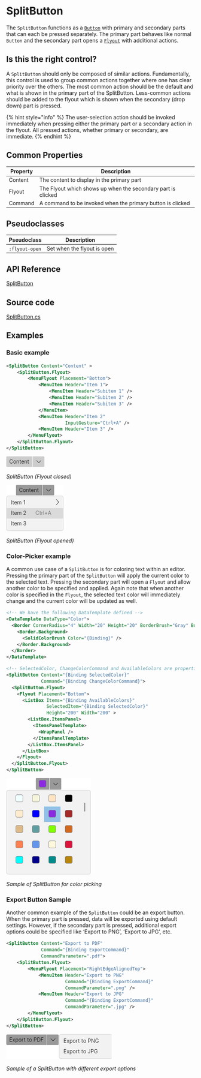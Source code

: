 # SplitButton

The `SplitButton` functions as a [`Button`](https://docs.avaloniaui.net/docs/controls/button) with primary and secondary parts that can each be pressed separately. The primary part behaves like normal `Button` and the secondary part opens a [`Flyout`](https://docs.avaloniaui.net/docs/controls/flyouts) with additional actions.


## Is this the right control? 

A `SplitButton` should only be composed of similar actions. Fundamentally, this control is used to group common actions together where one has clear priority over the others. The most common action should be the default and what is shown in the primary part of the SplitButton. Less-common actions should be added to the flyout which is shown when the secondary (drop down) part is pressed.

{% hint style="info" %} 
The user-selection action should be invoked immediately when pressing either the primary part or a secondary action in the flyout. All pressed actions, whether primary or secondary, are immediate.
{% endhint %}

## Common Properties

| Property | Description                                                    |
|----------|----------------------------------------------------------------|
| Content  | The content to display in the primary part                     |
| Flyout   | The Flyout which shows up when the secondary part is clicked   |
| Command  | A command to be invoked when the primary button is clicked     |

## Pseudoclasses

| Pseudoclass | Description                      |
| ----------- | -------------------------------- |
| `:flyout-open`  | Set when the flyout is open |

## API Reference

[SplitButton](http://reference.avaloniaui.net/api/Avalonia.Controls/SplitButton/)

## Source code

[SplitButton.cs](https://github.com/AvaloniaUI/Avalonia/blob/master/src/Avalonia.Controls/SplitButton/SplitButton.cs)

## Examples

### Basic example

```xml
<SplitButton Content="Content" >
    <SplitButton.Flyout>
        <MenuFlyout Placement="Bottom">
            <MenuItem Header="Item 1">
                <MenuItem Header="Subitem 1" />
                <MenuItem Header="Subitem 2" />
                <MenuItem Header="Subitem 3" />
            </MenuItem>
            <MenuItem Header="Item 2"
                      InputGesture="Ctrl+A" />
            <MenuItem Header="Item 3" />
        </MenuFlyout>
    </SplitButton.Flyout>
</SplitButton>
```
![](../../.gitbook/assets/SplitButtonClosed.png)

*SplitButton (Flyout closed)*

![](../../.gitbook/assets/SplitButtonOpened.png)

*SplitButton (Flyout opened)*

### Color-Picker example

A common use case of a `SplitButton` is for coloring text within an editor. Pressing the primary part of the `SplitButton` will apply the current color to the selected text. Pressing the secondary part will open a `Flyout` and allow another color to be specified and applied. Again note that when another color is specified in the `Flyout`, the selected text color will immediately change and the current color will be updated as well.

```xml
<!-- We have the following DataTemplate defined -->
<DataTemplate DataType="Color">
  <Border CornerRadius="4" Width="20" Height="20" BorderBrush="Gray" BorderThickness="1" >
    <Border.Background>
      <SolidColorBrush Color="{Binding}" />
    </Border.Background>
  </Border>
</DataTemplate>
```

```xml
<!-- SelectedColor, ChangeColorCommand and AvailableColors are properties of our ViewModel -->
<SplitButton Content="{Binding SelectedColor}" 
             Command="{Binding ChangeColorCommand}">
  <SplitButton.Flyout>
    <Flyout Placement="Bottom">
      <ListBox Items="{Binding AvailableColors}" 
               SelectedItem="{Binding SelectedColor}" 
               Height="200" Width="200" >
        <ListBox.ItemsPanel>
          <ItemsPanelTemplate>
            <WrapPanel />
          </ItemsPanelTemplate>
        </ListBox.ItemsPanel>
      </ListBox>
    </Flyout>
  </SplitButton.Flyout>
</SplitButton>
```

![](../../.gitbook/assets/SplitButton_ColorPickerSample.png)

*Sample of SplitButton for color picking*

### Export Button Sample

Another common example of the `SplitButton` could be an export button. When the primary part is pressed, data will be exported using default settings. However, if the secondary part is pressed, additional export options could be specified like ‘Export to PNG’, ‘Export to JPG’, etc.

```xml
<SplitButton Content="Export to PDF"
             Command="{Binding ExportCommand}"
             CommandParameter=".pdf">
    <SplitButton.Flyout>
        <MenuFlyout Placement="RightEdgeAlignedTop">
            <MenuItem Header="Export to PNG"
                      Command="{Binding ExportCommand}"
                      CommandParameter=".png" />
            <MenuItem Header="Export to JPG"
                      Command="{Binding ExportCommand}"
                      CommandParameter=".jpg" />
        </MenuFlyout>
    </SplitButton.Flyout>
</SplitButton>
```

![](../../.gitbook/assets/SplitButton_ExportButtonSample.png)

*Sample of a SplitButton with different export options*

